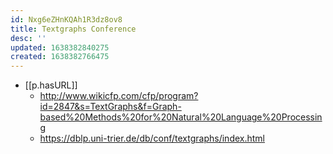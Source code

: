 ```yaml
---
id: Nxg6eZHnKQAh1R3dz8ov8
title: Textgraphs Conference
desc: ''
updated: 1638382840275
created: 1638382766475
---
```




- [[p.hasURL]]
  - http://www.wikicfp.com/cfp/program?id=2847&s=TextGraphs&f=Graph-based%20Methods%20for%20Natural%20Language%20Processing
  - https://dblp.uni-trier.de/db/conf/textgraphs/index.html
